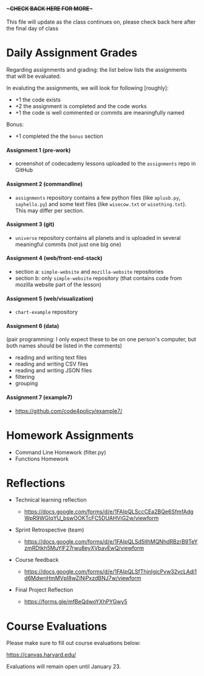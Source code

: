 ####  ~~~CHECK BACK HERE FOR MORE~~~

This file will update as the class continues on, please check back here after the final day of class

# Daily Assignment Grades

Regarding assignments and grading: the list below lists the assignments that will be evaluated. 

In evaluting the assignments, we will look for following [roughly]: 

- +1 the code exists
- +2 the assignment is completed and the code works
- +1 the code is well commented or commits are meaningfully named

Bonus:

- +1 completed the the `bonus` section

#### Assignment 1 (pre-work)
- screenshot of codecademy lessons uploaded to the `assignments` repo in GitHub

#### Assignment 2 (commandline)
- `assignments` repository contains a few python files (like `aplusb.py`, `sayhello.py`) and some text files (like `wisecow.txt` or `wisething.txt`). This may differ per section.

#### Assignment 3 (git)
- `universe` repository contains all planets and is uploaded in several meaningful commits (not just one big one)

#### Assignment 4 (web/front-end-stack)
- section a: `simple-website` and `mozilla-website` repositories
- section b: only `simple-website` repository (that contains code from mozilla website part of the lesson)

#### Assignment 5 (web/visualization)
- `chart-example` repository

#### Assignment 6 (data)
(pair programming: I only expect these to be on one person's computer, but both names should be listed in the comments)

- reading and writing text files
- reading and writing CSV files
- reading and writing JSON files
- filtering
- grouping

#### Assignment 7 (example7)
- https://github.com/code4policy/example7/


# Homework Assignments

- Command Line Homework (filter.py)
- Functions Homework 

# Reflections

- Technical learning reflection
	- https://docs.google.com/forms/d/e/1FAIpQLSccCEa2BQe6SfmfAdgWpR9WGIqYU_bswOOKTcFC5DUAHViG2w/viewform

- Sprint Retrospective (team)
	- https://docs.google.com/forms/d/e/1FAIpQLSd5lIhMQNhdRBzrB9TeYzmRDtkh5MuYlF27rwu8eyXVbavEwQ/viewform

- Course feedback
	- https://docs.google.com/forms/d/e/1FAIpQLSfThjnIgicPvw32vcLAdi1d6MdwnHmMVpI8wZiNjPxzdBNJ7w/viewform

- Final Project Reflection
	- https://forms.gle/mfBeQdwoYXhPYGwy5
	
# Course Evaluations

Please make sure to fill out course evaluations below: 

https://canvas.harvard.edu/

Evaluations will remain open until January 23.

